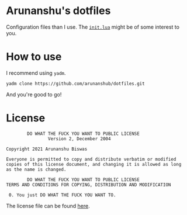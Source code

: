 # Arunanshu's dotfiles

Configuration files than I use. The [`init.lua`](/.config/nvim/init.lua) might
be of some interest to you.

# How to use

I recommend using `yadm`.

```shell
yadm clone https://github.com/arunanshub/dotfiles.git
```

And you're good to go!

# License

```none
        DO WHAT THE FUCK YOU WANT TO PUBLIC LICENSE
                Version 2, December 2004

Copyright 2021 Arunanshu Biswas

Everyone is permitted to copy and distribute verbatim or modified
copies of this license document, and changing it is allowed as long
as the name is changed.

        DO WHAT THE FUCK YOU WANT TO PUBLIC LICENSE
TERMS AND CONDITIONS FOR COPYING, DISTRIBUTION AND MODIFICATION

 0. You just DO WHAT THE FUCK YOU WANT TO.
```

The license file can be found [here](LICENSE).
